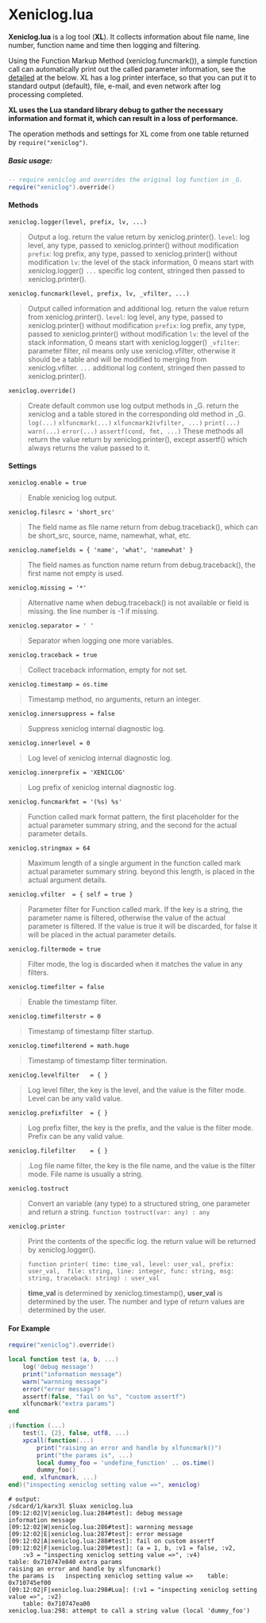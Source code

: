 # Xeniclog.lua
**Xeniclog.lua** is a log tool (**XL**). It collects information about file name, line number, function name and time
then logging and filtering.

Using the Function Markup Method (xeniclog.funcmark()), a simple function call can automatically print out the called
parameter information, see the [detailed](#for_example) at the below.
XL has a log printer interface, so that you can put it to standard output (default), file, e-mail,
and even network after log processing completed.

**XL uses the Lua standard library debug to gather the necessary information and format it, which can result 
in a loss of performance.**

The operation methods and settings for XL come from one table returned by `require("xeniclog")`.

##### Basic usage:
```Lua
-- require xeniclog and overrides the original log function in _G.
require("xeniclog").override()
```

#### Methods
`xeniclog.logger(level, prefix, lv, ...)`
> Output a log. return the value return by xeniclog.printer().
  `level`: log level, any type, passed to xeniclog.printer() without modification
  `prefix`: log prefix, any type, passed to xeniclog.printer() without modification
  `lv`: the level of the stack information, 0 means start with xeniclog.logger()
  `...` specific log content, stringed then passed to xeniclog.printer().

`xeniclog.funcmark(level, prefix, lv, _vfilter, ...)`
> Output called information and additional log. return the value return from xeniclog.printer().
  `level`: log level, any type, passed to xeniclog.printer() without modification
  `prefix`: log prefix, any type, passed to xeniclog.printer() without modification
  `lv`: the level of the stack information, 0 means start with xeniclog.logger()
  `_vfilter`: parameter filter, nil means only use xeniclog.vfilter,
    otherwise it should be a table and will be modified to merging from xeniclog.vfilter.
  `...` additional log content, stringed then passed to xeniclog.printer().

`xeniclog.override()`
> Create default common use log output methods in _G. return the xeniclog and a table
  stored in the corresponding old method in _G.
    `log(...)`
    `xlfuncmark(...)`
    `xlfuncmark2(vfilter, ...)`
    `print(...)`
    `warn(...)`
    `error(...)`
    `assertf(cond, fmt, ...)`
> These methods all return the value return by xeniclog.printer(), except assertf() which always returns the value passed to it.

#### Settings
`xeniclog.enable = true`
> Enable xeniclog log output.

`xeniclog.filesrc = 'short_src'`
> The field name as file name return from debug.traceback(), which can be short_src, source, name, namewhat, what, etc.

`xeniclog.namefields = { 'name', 'what', 'namewhat' }`
> The field names as function name return from debug.traceback(), the first name not empty is used.

`xeniclog.missing = '*'`
> Alternative name when debug.traceback() is not available or field is missing. the line number is -1 if missing.

`xeniclog.separator = ' '`
> Separator when logging one more variables.

`xeniclog.traceback = true`
> Collect traceback information, empty for not set.

`xeniclog.timestamp = os.time`
> Timestamp method, no arguments, return an integer.

`xeniclog.innersuppress = false`
> Suppress xeniclog internal diagnostic log.

`xeniclog.innerlevel = 0`
> Log level of xeniclog internal diagnostic log.

`xeniclog.innerprefix = 'XENICLOG'`
> Log prefix of xeniclog internal diagnostic log.

`xeniclog.funcmarkfmt = '(%s) %s'`
> Function called mark format pattern, the first placeholder for the actual parameter summary string,
and the second for the actual parameter details.

`xeniclog.stringmax = 64`
> Maximum length of a single argument in the function called mark actual parameter summary string. beyond this length,
is placed in the actual argument details.

`xeniclog.vfilter  = { self = true }`
> Parameter filter for Function called mark. If the key is a string, the parameter name is filtered,
otherwise the value of the actual parameter is filtered. If the value is true it will be discarded,
for false it will be placed in the actual parameter details.

`xeniclog.filtermode = true`
> Filter mode, the log is discarded when it matches the value in any filters.

`xeniclog.timefilter = false`
> Enable the timestamp filter.

`xeniclog.timefilterstr = 0`
> Timestamp of timestamp filter startup.

`xeniclog.timefilterend = math.huge`
> Timestamp of timestamp filter termination.

`xeniclog.levelfilter   = { }`
> Log level filter, the key is the level, and the value is the filter mode. Level can be any valid value.

`xeniclog.prefixfilter  = { }`
> Log prefix filter, the key is the prefix, and the value is the filter mode. Prefix can be any valid value.

`xeniclog.filefilter    = { }`
>.Log file name filter, the key is the file name, and the value is the filter mode. File name is usually a string.

`xeniclog.tostruct`
> Convert an variable (any type) to a structured string, one parameter and return a string.
  `function tostruct(var: any) : any`

`xeniclog.printer`
> Print the contents of the specific log. the return value will be returned by xeniclog.logger().

> `function printer(
  time: time_val,
  level: user_val,
  prefix: user_val, 
  file: string,
  line: integer,
  func: string,
  msg: string,
  traceback: string) : user_val`

>**time_val** is determined by xeniclog.timestamp(), **user_val** is determined by the user.
The number and type of return values are determined by the user.

[](#for_example)
#### For Example
```Lua
require("xeniclog").override()

local function test (a, b, ...)
    log('debug message')
    print("information message")
    warn("warnning message")
    error("error message")
    assertf(false, "fail on %s", "custom assertf")
    xlfuncmark("extra params")
end

;(function (...)
    test(1, {2}, false, utf8, ...)
    xpcall(function(...)
        print("raising an error and handle by xlfuncmark()")
        print("the params is", ...)
        local dummy_foo = 'undefine_function' .. os.time()
        dummy_foo()
    end, xlfuncmark, ...)
end)("inspecting xeniclog setting value =>", xeniclog)
```
```shell
# output:
/sdcard/1/karx3l $luax xeniclog.lua
[09:12:02|V|xeniclog.lua:284#test]: debug message
information message
[09:12:02|W|xeniclog.lua:286#test]: warnning message
[09:12:02|E|xeniclog.lua:287#test]: error message
[09:12:02|A|xeniclog.lua:288#test]: fail on custom assertf
[09:12:02|F|xeniclog.lua:289#test]: (a = 1, b, :v1 = false, :v2, 
    :v3 = "inspecting xeniclog setting value =>", :v4)
table: 0x710747e840 extra params
raising an error and handle by xlfuncmark()
the params is   inspecting xeniclog setting value =>    table: 0x710745ef00
[09:12:02|F|xeniclog.lua:298#Lua]: (:v1 = "inspecting xeniclog setting value =>", :v2)
    table: 0x710747ea00
xeniclog.lua:298: attempt to call a string value (local 'dummy_foo')
```
